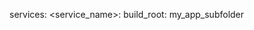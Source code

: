 <!-- post: building-your-service_build-root -->


services:
    &#60;service_name&#62;:
        build_root: my_app_subfolder
